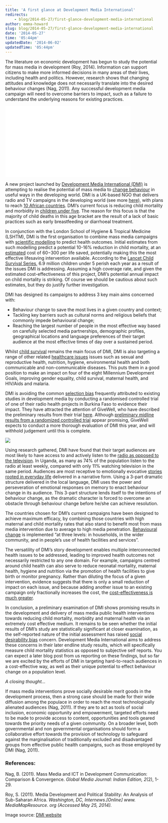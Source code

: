 ```yaml
---
title: 'A first glance at Development Media International'
redirects:
    - blog/2014-05-27/first-glance-development-media-international
author: emma-howard
slug: blog/2014-05-27/first-glance-development-media-international
date: '2014-05-27'
time: '05:44pm'
updatedDate: '2014-06-02'
updatedTime: '05:44pm'
---
```

The literature on economic development has begun to study the potential for mass media in development (Roy, 2014). Information can support citizens to make more informed decisions in many areas of their lives, including health and politics. However, research shows that changing attitudes and knowledge does not necessarily translate into the desired behaviour changes (Nag, 2011). Any successful development media campaign will need to overcome barriers to impact, such as a failure to understand the underlying reasons for existing practices.

<iframe class="float-right" width="400" height="225" src="//www.youtube.com/embed/A2NHZNx4sSA" frameborder="0" allowfullscreen=""></iframe>

A new project launched by [Development Media International (DMI)](http://www.developmentmedia.net/) is attempting to realise the potential of mass media to [change behaviour](http://developmentmedia.net/why-behaviour-change) in useful ways in the developing world. DMI is a UK-based NGO that delivers radio and TV campaigns in the developing world (see more [here](http://mediamillionlives.com/)), with plans to reach [10 African countries](http://developmentmedia.net/why-africa). DMI’s current focus is reducing child mortality and morbidity in [children under five](http://developmentmedia.net/why-child-survival). The reason for this focus is that the majority of child deaths in this age bracket are the result of a lack of basic practices such as early breastfeeding or diarrhoeal treatment.

In conjunction with the London School of Hygiene & Tropical Medicine (LSHTM), DMI is the first organisation to combine mass media campaigns with [scientific modelling](http://developmentmedia.net/how-we-calculate-impact) to predict health outcomes. Initial estimates from such modelling predict a potential 10-16% reduction in child mortality, at an [estimated](http://www.developmentmedia.net/how-much-does-it-cost) cost of $60-$300 per life saved, potentially making this the most effective lifesaving intervention available. According to the [Lancet Child Survival Series](http://www.thelancet.com/series/child-survival), 6.9 million children under 5 perish each year as a result of the issues DMI is addressing. Assuming a high coverage rate, and given the estimated cost-effectiveness of this project, DMI’s potential annual impact on child mortality is striking. Of course we should be cautious about such estimates, but they do justify further investigation.

DMI has designed its campaigns to address 3 key main aims concerned with:

*   Behaviour change to save the most lives in a given country and context;
*   Tackling key barriers such as cultural norms and religious beliefs that commonly impede behavioural change;
*   Reaching the largest number of people in the most effective way based on carefully selected media partnerships, demographic profiles, geographical locations and language preferences of their target audience at the most effective times of day over a sustained period.

Whilst [child survival](http://developmentmedia.net/why-child-survival) remains the main focus of DMI, DMI is also targeting a range of other related [healthcare issues](http://developmentmedia.net/issues-we-focus) issues such as sexual and reproductive health, nutrition, hygiene, environmental health and both communicable and non-communicable diseases. This puts them in a good position to make an impact on four of the eight Millennium Development Goals, improving gender equality, child survival, maternal health, and HIV/Aids and malaria.

DMI is avoiding the common [selection bias](http://www.givewell.org/united-states/process/common-evaluation-problems#Selectionbias) frequently attributed to existing studies in development media by conducting a randomised controlled trial of one of their radio health projects in Burkina Faso to evidence their impact. They have attracted the attention of GiveWell, who have described the preliminary results from their trial [here](http://blog.givewell.org/2014/05/02/a-promising-study-re-development-media-international/). Although [preliminary midline results from a randomized controlled trial](http://www.developmentmedia.net/burkina-faso-rct-preliminary-midline-results) appear promising, GiveWell expects to conduct a more thorough evaluation of DMI this year, and will withhold judgement until this is complete.

![](/images/uploads/dmi.jpg)

Using research gathered, DMI have found that their target audiences are most likely to have access to and actively listen to the [radio as opposed to the television](http://developmentmedia.net/why-radio-and-television). In Uganda, as many as 74% of the population listen to the radio at least weekly, compared with only 11% watching television in the same period. Audiences are most receptive to emotionally evocative [stories rooted in everyday life](http://developmentmedia.net/creating-behaviour-change) delivered in a narrative form. Using a 3-part dramatic structure delivered in the local language, DMI uses the power and perseveration of emotional responses on memory to enact behaviour change in its audience. This 3-part structure lends itself to the intentions of behaviour change, as the dramatic character is forced to overcome an obstacle through behaviour change before he/she can achieve resolution.

The countries chosen for DMI’s current campaigns have been designed to achieve maximum efficacy, by combining those countries with high maternal and child mortality rates that also stand to benefit most from mass media intervention due to average to high media penetration. [Behavioural change](http://developmentmedia.net/issues-we-focus) is implemented “at three levels: in households, in the wider community, and in people’s use of health facilities and services”.

The versatility of DMI’s story development enables multiple interconnected health issues to be addressed, leading to improved health outcomes not necessarily restricted to any one domain. For example, campaigns centred around child health can also serve to reduce neonatal mortality, maternal health, hygiene and nutrition via the promotion of health facilities to give birth or monitor pregnancy. Rather than diluting the focus of a given intervention, evidence suggests that there is only a small reduction of impact on each issue, and because adding another issue to an existing campaign only fractionally increases the cost, the [cost-effectiveness is much greater](http://developmentmedia.net/evidence-impact).

In conclusion, a preliminary examination of DMI shows promising results in the development and delivery of mass media public health interventions towards reducing child mortality, morbidity and maternal health via an extremely cost effective medium. It remains to be seen whether the initial results of DMI’s study are statistically significant at closer examination, as the self-reported nature of the initial assessment has raised [social desirability bias](http://blog.givewell.org/2014/05/02/a-promising-study-re-development-media-international/) concern. Development Media International aims to address these concerns in their later endline study results, which will specifically measure child mortality statistics as opposed to subjective self reports. You can expect a later blog post from us reporting on these findings, but so far we are excited by the efforts of DMI in targeting hard-to-reach audiences in a cost-effective way, as well as their unique potential to effect behaviour change on a population level.

_A closing thought..._

If mass media interventions prove socially desirable merit goods in the development process, then a strong case should be made for their wide diffusion among the populace in order to reach the most technologically alienated audiences (Nag, 2011). If they are to act as tools of social inclusion, economic opportunity and empowerment, targeted efforts need to be made to provide access to content, opportunities and tools geared towards the priority needs of a given community. On a broader level, both governmental and non governmental organisations should form a collaborative effort towards the provision of technology to safeguard against the marginalisation of traditionally excluded and disadvantaged groups from effective public health campaigns, such as those employed by DMI (Nag, 2011).

### References:

Nag, B. (2011). Mass Media and ICT in Development Communication: Comparison & Convergence. _Global Media Journal: Indian Edition, 2_(2), 1-29.

Roy, S. (2011). Media Development and Political Stability: An Analysis of Sub-Saharan Africa. _Washington, DC, Internews.[Online] www. MediaMapResource. org (Accessed May 25, 2014)._

Image source: [DMI website](http://www.developmentmedia.net/why-radio-and-television)